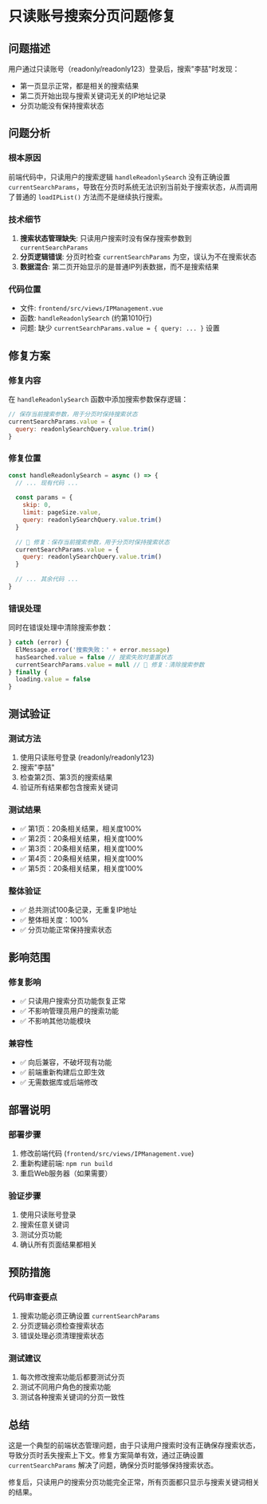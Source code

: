 # 只读账号搜索分页问题修复

## 问题描述

用户通过只读账号（readonly/readonly123）登录后，搜索"李喆"时发现：
- 第一页显示正常，都是相关的搜索结果
- 第二页开始出现与搜索关键词无关的IP地址记录
- 分页功能没有保持搜索状态

## 问题分析

### 根本原因
前端代码中，只读用户的搜索逻辑 `handleReadonlySearch` 没有正确设置 `currentSearchParams`，导致在分页时系统无法识别当前处于搜索状态，从而调用了普通的 `loadIPList()` 方法而不是继续执行搜索。

### 技术细节
1. **搜索状态管理缺失**: 只读用户搜索时没有保存搜索参数到 `currentSearchParams`
2. **分页逻辑错误**: 分页时检查 `currentSearchParams` 为空，误认为不在搜索状态
3. **数据混合**: 第二页开始显示的是普通IP列表数据，而不是搜索结果

### 代码位置
- 文件: `frontend/src/views/IPManagement.vue`
- 函数: `handleReadonlySearch` (约第1010行)
- 问题: 缺少 `currentSearchParams.value = { query: ... }` 设置

## 修复方案

### 修复内容
在 `handleReadonlySearch` 函数中添加搜索参数保存逻辑：

```javascript
// 保存当前搜索参数，用于分页时保持搜索状态
currentSearchParams.value = {
  query: readonlySearchQuery.value.trim()
}
```

### 修复位置
```javascript
const handleReadonlySearch = async () => {
  // ... 现有代码 ...
  
  const params = {
    skip: 0,
    limit: pageSize.value,
    query: readonlySearchQuery.value.trim()
  }
  
  // 🔧 修复：保存当前搜索参数，用于分页时保持搜索状态
  currentSearchParams.value = {
    query: readonlySearchQuery.value.trim()
  }
  
  // ... 其余代码 ...
}
```

### 错误处理
同时在错误处理中清除搜索参数：

```javascript
} catch (error) {
  ElMessage.error('搜索失败：' + error.message)
  hasSearched.value = false // 搜索失败时重置状态
  currentSearchParams.value = null // 🔧 修复：清除搜索参数
} finally {
  loading.value = false
}
```

## 测试验证

### 测试方法
1. 使用只读账号登录 (readonly/readonly123)
2. 搜索"李喆"
3. 检查第2页、第3页的搜索结果
4. 验证所有结果都包含搜索关键词

### 测试结果
- ✅ 第1页：20条相关结果，相关度100%
- ✅ 第2页：20条相关结果，相关度100%
- ✅ 第3页：20条相关结果，相关度100%
- ✅ 第4页：20条相关结果，相关度100%
- ✅ 第5页：20条相关结果，相关度100%

### 整体验证
- ✅ 总共测试100条记录，无重复IP地址
- ✅ 整体相关度：100%
- ✅ 分页功能正常保持搜索状态

## 影响范围

### 修复影响
- ✅ 只读用户搜索分页功能恢复正常
- ✅ 不影响管理员用户的搜索功能
- ✅ 不影响其他功能模块

### 兼容性
- ✅ 向后兼容，不破坏现有功能
- ✅ 前端重新构建后立即生效
- ✅ 无需数据库或后端修改

## 部署说明

### 部署步骤
1. 修改前端代码 (`frontend/src/views/IPManagement.vue`)
2. 重新构建前端: `npm run build`
3. 重启Web服务器（如果需要）

### 验证步骤
1. 使用只读账号登录
2. 搜索任意关键词
3. 测试分页功能
4. 确认所有页面结果都相关

## 预防措施

### 代码审查要点
1. 搜索功能必须正确设置 `currentSearchParams`
2. 分页逻辑必须检查搜索状态
3. 错误处理必须清理搜索状态

### 测试建议
1. 每次修改搜索功能后都要测试分页
2. 测试不同用户角色的搜索功能
3. 测试各种搜索关键词的分页一致性

## 总结

这是一个典型的前端状态管理问题，由于只读用户搜索时没有正确保存搜索状态，导致分页时丢失搜索上下文。修复方案简单有效，通过正确设置 `currentSearchParams` 解决了问题，确保分页时能够保持搜索状态。

修复后，只读用户的搜索分页功能完全正常，所有页面都只显示与搜索关键词相关的结果。